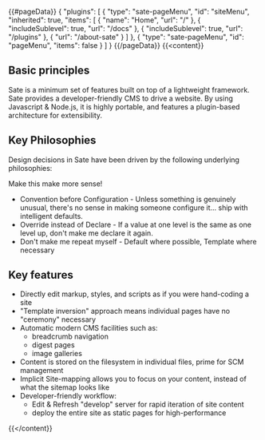 {{#pageData}}
{
    "plugins": [
        {
            "type": "sate-pageMenu",
            "id": "siteMenu",
            "inherited": true,
            "items": [
                {
                    "name": "Home",
                    "url": "/"
                },
                {
                    "includeSublevel": true,
                    "url": "/docs"
                },
                {
                    "includeSublevel": true,
                    "url": "/plugins"
                },
                {
                    "url": "/about-sate"
                }
            ]
        },
        {
            "type": "sate-pageMenu",
            "id": "pageMenu",
            "items": false
        }
    ]
}
{{/pageData}}
{{<content}}

## Basic principles

Sate is a minimum set of features built on top of a lightweight framework. Sate provides a developer-friendly CMS to drive a website. By using Javascript & Node.js, it is highly portable, and features a plugin-based architecture for extensibility.

## Key Philosophies

Design decisions in Sate have been driven by the following underlying philosophies:

<div class="todo">Make this make more sense!</div>
    
 * Convention before Configuration - Unless something is genuinely unusual, there's no sense in making someone configure it... ship with intelligent defaults.
 * Override instead of Declare - If a value at one level is the same as one level up, don't make me declare it again.
 * Don't make me repeat myself - Default where possible, Template where necessary

## Key features

 * Directly edit markup, styles, and scripts as if you were hand-coding a site
 * "Template inversion" approach means individual pages have no "ceremony" necessary
 * Automatic modern CMS facilities such as:
   * breadcrumb navigation
   * digest pages
   * image galleries
 * Content is stored on the filesystem in individual files, prime for SCM management
 * Implicit Site-mapping allows you to focus on your content, instead of what the sitemap looks like
 * Developer-friendly workflow:
   * Edit & Refresh "develop" server for rapid iteration of site content
   * deploy the entire site as static pages for high-performance

{{</content}}
